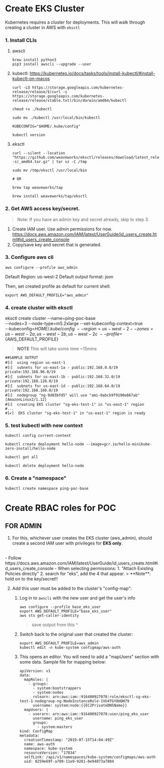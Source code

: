 # Create EKS Cluster
Kubernetes requires a cluster for deployments. This will walk through creating a cluster in AWS with `eksctl`

### 1. Install CLIs
  1. awscli
    
      ```
      brew install python3
      pip3 install awscli --upgrade --user
      ```

  2. kubectl: https://kubernetes.io/docs/tasks/tools/install-kubectl/#install-kubectl-on-macos
      
      ```
      curl -LO https://storage.googleapis.com/kubernetes-release/release/$(curl -s https://storage.googleapis.com/kubernetes-release/release/stable.txt)/bin/darwin/amd64/kubectl

      chmod +x ./kubectl

      sudo mv ./kubectl /usr/local/bin/kubectl

      KUBECONFIG="$HOME/.kube/config"

      kubectl version
      ```

  3. eksctl
      ```
      curl --silent --location "https://github.com/weaveworks/eksctl/releases/download/latest_release/eksctl_$(uname -s)_amd64.tar.gz" | tar xz -C /tmp

      sudo mv /tmp/eksctl /usr/local/bin
      
      # OR

      brew tap weaveworks/tap

      brew install weaveworks/tap/eksctl
      ```

### 2. Get AWS access key/secret.
> Note: If you have an admin key and secret already, skip to step 3.

  1. Create IAM user. Use admin permissions for now. https://docs.aws.amazon.com/IAM/latest/UserGuide/id_users_create.html#id_users_create_console
  2. Copy/save key and secret that is generated. 

### 3. Configure aws cli
```
aws configure --profile aws_admin
```
Default Region: us-west-2
Default output format: json

Then, set created profile as default for current shell: 
```
export AWS_DEFAULT_PROFILE="aws_admin"
```


### 4. create cluster with eksctl
eksctl create cluster --name=ping-poc-base \
  --nodes=3 --node-type=m5.2xlarge --set-kubeconfig-context=true \
  --kubeconfig=$HOME/.kube/config \
  --region=us-west-2 --zones=us-west-2a,us-west-2b,us-west-2c \
  --profile=${AWS_DEFAULT_PROFILE}
>**NOTE** This will take some time ~15mins
```
##SAMPLE OUTPUT
#[ℹ]  using region us-east-1
#[ℹ]  subnets for us-east-1a - public:192.168.0.0/19 private:192.168.96.0/19
#[ℹ]  subnets for us-east-1b - public:192.168.32.0/19 private:192.168.128.0/19
#[ℹ]  subnets for us-east-1d - public:192.168.64.0/19 private:192.168.160.0/19
#[ℹ]  nodegroup "ng-9d03bfd5" will use "ami-0abcb9f9190e867ab" [AmazonLinux2/1.12]
#[ℹ]  creating EKS cluster "sg-eks-test-1" in "us-east-1" region
#...
#[✔]  EKS cluster "sg-eks-test-1" in "us-east-1" region is ready
```

### 5. test kubectl with new context
```
kubectl config current-context

kubectl create deployment hello-node --image=gcr.io/hello-minikube-zero-install/hello-node

kubectl get all

kubectl delete deployment hello-node
```

### 6. Create a "namespace" 
```
kubectl create namespace ping-poc-base
```

# Create RBAC roles for POC
## FOR ADMIN  
1. For this, whichever user creates the EKS cluster (aws_admin), should create a second IAM user with privileges for **EKS only**. 
  <br/>
    - Follow https://docs.aws.amazon.com/IAM/latest/UserGuide/id_users_create.html#id_users_create_console 
    - When selecting permissions: 1. "Attach Existing Policies directly" 2. search for "eks", add the 4 that appear. 
      > **Note**: hold on to the key/secret!!

2. Add this user must be added to the cluster's "config-map":
    1. Log in to `awscli` with the new user and get the user's info

        ```
        aws configure --profile base_eks_user
        export AWS_DEFAULT_PROFILE="base_eks_user"
        aws sts get-caller-identity
        ```
        > save output from this ^

    2. Switch back to the original user that created the cluster: 
        ```
        export AWS_DEFAULT_PROFILE=aws_admin
        kubectl edit -n kube-system configmap/aws-auth
        ```
    3. This opens an editor.  You will need to add a "mapUsers" section with some data. Sample file for mapping below:

          ```
          apiVersion: v1
          data:
            mapRoles: |
              - groups:
                - system:bootstrappers
                - system:nodes
                rolearn: arn:aws:iam::916400927078:role/eksctl-sg-eks-test-1-nodegroup-ng-NodeInstanceRole-1VU4TGY8HOH79
                username: system:node:{{EC2PrivateDNSName}}
            mapUsers: |
              - userarn: arn:aws:iam::916400927078:user/ping_eks_user
                username: ping_eks_user
                groups: 
                  - system:masters
          kind: ConfigMap
          metadata:
            creationTimestamp: "2019-07-15T14:04:49Z"
            name: aws-auth
            namespace: kube-system
            resourceVersion: "17834"
            selfLink: /api/v1/namespaces/kube-system/configmaps/aws-auth
            uid: 8259e69f-a709-11e9-9281-0e94073a7804
          ```